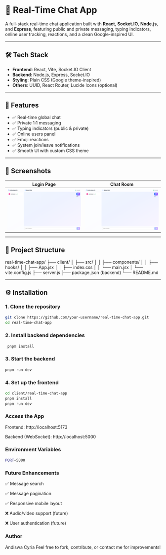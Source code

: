 # 📡 Real-Time Chat App

A full-stack real-time chat application built with **React**, **Socket.IO**, **Node.js**, and **Express**, featuring public and private messaging, typing indicators, online user tracking, reactions, and a clean Google-inspired UI.

---

## 🛠️ Tech Stack

- **Frontend**: React, Vite, Socket.IO Client  
- **Backend**: Node.js, Express, Socket.IO  
- **Styling**: Plain CSS (Google theme-inspired)  
- **Others**: UUID, React Router, Lucide Icons (optional)

---

## 🚀 Features

- ✅ Real-time global chat  
- ✅ Private 1:1 messaging  
- ✅ Typing indicators (public & private)  
- ✅ Online users panel  
- ✅ Emoji reactions  
- ✅ System join/leave notifications  
- ✅ Smooth UI with custom CSS theme  

---

## 📸 Screenshots

| Login Page | Chat Room |
|------------|-----------|
| ![Login](client/real-time-chat-app/public/Chatroom.png) | ![Chat](client/real-time-chat-app/public/Chatroom.png) |



---

## 📁 Project Structure

real-time-chat-app/
├── client/
│ ├── src/
│ │ ├── components/
│ │ ├── hooks/
│ │ ├── App.jsx
│ │ ├── index.css
│ │ └── main.jsx
│ └── vite.config.js
├── server.js
├── package.json (backend)
└── README.md


---

## ⚙️ Installation

### 1. Clone the repository

```bash
git clone https://github.com/your-username/real-time-chat-app.git
cd real-time-chat-app
```

### 2. Install backend dependencies 
```bash
 pnpm install
```

### 3. Start the backend 

```bash
pnpm run dev
```

### 4. Set up the frontend
```bash
cd client/real-time-chat-app
pnpm install
pnpm run dev
```

### Access the App 
Frontend: http://localhost:5173

Backend (WebSocket): http://localhost:5000

### Environment Variables 
```bash env
PORT=5000
```

### Future Enhancements 

✅ Message search

✅ Message pagination

✅ Responsive mobile layout

❌ Audio/video support (future)

❌ User authentication (future)

### Author 

Andiswa Cyria
Feel free to fork, contribute, or contact me for improvements!


